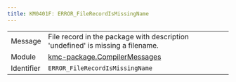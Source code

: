 ```yaml
---
title: KM0401F: ERROR_FileRecordIsMissingName
---
```


|            |           |
|------------|---------- |
| Message    | File record in the package with description 'undefined' is missing a filename\. |
| Module     | [kmc-package.CompilerMessages](kmc-package.compilermessages) |
| Identifier | `ERROR_FileRecordIsMissingName` |


